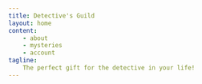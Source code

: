 ```yaml
---
title: Detective's Guild
layout: home 
content:
    - about
    - mysteries
    - account
tagline:
    The perfect gift for the detective in your life!
---
```


